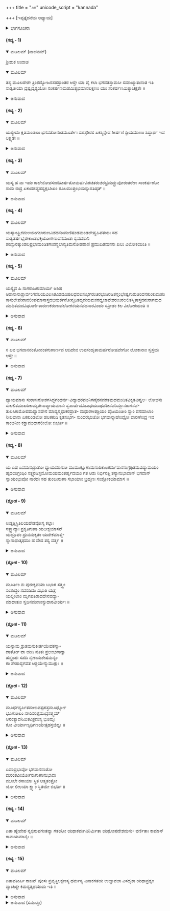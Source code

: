 +++
title = "೨೫"
unicode_script = "kannada"

+++
[ಇಪ್ಪತ್ತೈದನೆಯ ಅಧ್ಯಾಯ]



<details><summary>ಭಾಗಸೂಚನಾ</summary>

ಶ್ರೀಸಂಕರ್ಷಣದೇವರ ವರ್ಣನೆ ಮತ್ತು ಸ್ತುತಿ
</details>

#### (ಗದ್ಯ - 1)


<details open><summary>ಮೂಲಮ್ (ವಾಚನಮ್)</summary>

ಶ್ರೀಶುಕ ಉವಾಚ
</details>

<details open><summary>ಮೂಲಮ್</summary>

ತಸ್ಯ ಮೂಲದೇಶೇ ತ್ರಿಂಶದ್ಯೋಜನಸಹಸ್ರಾಂತರ ಆಸ್ತೇ ಯಾ ವೈ ಕಲಾ ಭಗವತಸ್ತಾಮಸೀ ಸಮಾಖ್ಯಾತಾನಂತ ಇತಿ ಸಾತ್ವತೀಯಾ ದ್ರಷ್ಟೃದೃಶ್ಯಯೋಃ ಸಂಕರ್ಷಣಮಹಮಿತ್ಯಭಿಮಾನಲಕ್ಷಣಂ ಯಂ ಸಂಕರ್ಷಣಮಿತ್ಯಾಚಕ್ಷತೇ ॥
</details>

<details><summary>ಅನುವಾದ</summary>

ಶ್ರೀಶುಕಮಹಾಮುನಿಗಳು ಹೇಳುತ್ತಾರೆ — ಮಹಾರಾಜ! ಪಾತಾಳಲೋಕದ ಕೆಳಗೆ ಮೂವತ್ತುಸಾವಿರ ಯೋಜನಗಳ ದೂರದಲ್ಲಿ ಭಗವಾನ್ ಶ್ರೀನಾರಾಯಣನ ಕಲಾಮೂರ್ತಿ ಯಾಗಿ ತಾಮಸಾಹಂಕಾರಕ್ಕೆ ಅಭಿಮಾನಿಯಾಗಿರುವ ‘ಅನಂತ’ ಎಂದು ಪ್ರಸಿದ್ಧನಾದ ಆದಿಶೇಷನು ವಾಸವಾಗಿದ್ದಾನೆ. ಆತನು ಅಹಂಕಾರಕ್ಕೆ ಅಭಿಮಾನಿಯಾಗಿ ದೃಶ್ಯವಾದ ದೇಹೇಂದ್ರಿಯ ಮತ್ತು ಜಗತ್ತು ಇವುಗಳನ್ನು ನೋಡುವ ದೃಷ್ಟಾ ಜೀವನು ಅವುಗಳೊಂದಿಗೆ ತಾದಾತ್ಮ್ಯಹೊಂದುವುದು ಈ ಅಹಂಕಾರದಿಂದ. ಆದ್ದರಿಂದ ಪಾಂಚರಾತ್ರ ಆಗಮದ ಅನುಯಾಯಿ ಭಕ್ತರು ಇವನನ್ನು ಸಂಕರ್ಷಣನೆಂದು ಹೇಳುತ್ತಾರೆ. ॥1॥
</details>

#### (ಗದ್ಯ - 2)


<details open><summary>ಮೂಲಮ್</summary>

ಯಸ್ಯೇದಂ ಕ್ಷಿತಿಮಂಡಲಂ ಭಗವತೋನಂತಮೂರ್ತೇಃ ಸಹಸ್ರಶಿರಸ ಏಕಸ್ಮಿನ್ನೇವ ಶೀರ್ಷಣಿ  ಧ್ರಿಯಮಾಣಂ ಸಿದ್ಧಾರ್ಥ ಇವ ಲಕ್ಷ್ಯತೇ ॥
</details>

<details><summary>ಅನುವಾದ</summary>

ಭಗವಾನ್ ಅನಂತನಿಗೆ ಒಂದು ಸಾವಿರ ತಲೆಗಳಿವೆ. ಆ ಮಹಾಫಣಾಮಂಡಲದಲ್ಲಿ ಈ ಇಡೀ ಭೂಮಂಡಲವು ಒಂದೇ ಹೆಡೆಯಮೇಲೆ ಧರಿಸಲ್ಪಟ್ಟು ಒಂದು ಸಾಸಿವೆ ಕಾಳಿನಂತೆ ಕಾಣುತ್ತದೆ. ॥2॥
</details>

#### (ಗದ್ಯ - 3)


<details open><summary>ಮೂಲಮ್</summary>

ಯಸ್ಯ ಹ ವಾ ಇದಂ ಕಾಲೇನೋಪಸಂಜಿಹೀರ್ಷತೋಮರ್ಷವಿರಚಿತರುಚಿರಭ್ರಮದ್ಭ್ರುವೋರಂತರೇಣ ಸಾಂಕರ್ಷಣೋ ನಾಮ ರುದ್ರ ಏಕಾದಶವ್ಯೆಹಸ್ಯಕ್ಷಸಿಶಿಖಂ ಶೂಲಮುತ್ತಂಭಯನ್ನುದತಿಷ್ಠತ್ ॥
</details>

<details><summary>ಅನುವಾದ</summary>

ಪ್ರಳಯಕಾಲವು ಬಂದಾಗ ಇವನಿಗೆ ಈ ವಿಶ್ವದ ಉಪಸಂಹಾರ ಮಾಡುವ ಇಚ್ಛೆ ಉಂಟಾದಾಗ ಕ್ರೋಧದಿಂದ ಹುಬ್ಬು ಗಂಟಿಕ್ಕಿ ತಿರುಗುತ್ತಿರುವ ಆತನ ಮನೋಹರ ಭ್ರುಕುಟಿಯ ಮಧ್ಯದಿಂದ ಸಂಕರ್ಷಣ ಎಂಬ ರುದ್ರರು ಪ್ರಕಟರಾಗುತ್ತಾರೆ. ಅವರ ವ್ಯೂಹ ಸಂಖ್ಯೆಯು ಹನ್ನೊಂದು ಇರುತ್ತದೆ. ಅವರೆಲ್ಲರೂ ಮುಕ್ಕಣ್ಣರಾಗಿ ಕೈಯಲ್ಲಿ ತ್ರಿಶೂಲವನ್ನು ಹಿಡಿದಿರುತ್ತಾರೆ. ॥3॥
</details>

#### (ಗದ್ಯ - 4)


<details open><summary>ಮೂಲಮ್</summary>

ಯಸ್ಯಾಂಘ್ರಿಕಮಲಯುಗಲಾರುಣವಿಶದನಖಮಣಿಷಂಡಮಂಡಲೇಷ್ವಹಿಪತಯಃ ಸಹ ಸಾತ್ವತರ್ಷಭೈರೇಕಾಂತಭಕ್ತಿಯೋಗೇನಾವನಮಂತಃ ಸ್ವವದನಾನಿ ಪರಿಸ್ಫುರತ್ಕುಂಡಲಪ್ರಭಾಮಂಡಿತಗಂಡಸ್ಥಲಾನ್ಯತಿಮನೋಹರಾಣಿ ಪ್ರಮುದಿತಮನಸಃ ಖಲು ವಿಲೋಕಯಂತಿ ॥
</details>

<details><summary>ಅನುವಾದ</summary>

ಭಗವಾನ್ ಸಂಕರ್ಷಣನ ಚರಣಕ ಮಲಗಳ ದುಂಡಾಗಿರುವ ಸ್ವಚ್ಛ ಮತ್ತು ಅರುಣ ವರ್ಣ ನಖಮಣಿಗಳ ಸಾಲುಗಳು ಹೊಳೆಯುತ್ತಾ ಇವೆ. ಬೇರೆ ಮುಖ್ಯ-ಮುಖ್ಯರಾದ ನಾಗರಾಜರು ಭಕ್ತರೊಡಗೂಡಿ ಅನನ್ಯ ಭಕ್ತಿಭಾವದಿಂದ ಅವನನ್ನು ವಂದಿಸುತ್ತಿರುವಾಗ ಆ ನಖಮಣಿಗಳಲ್ಲಿ ತಮ್ಮ ಕುಂಡಲಮಂಡಿತ ಕಾಂತಿಯುಕ್ತ ಕಮನೀಯ ಕಪೋಲಗಳುಳ್ಳ ಮುಖಾರವಿಂದದ ಮನಮೋಹಕವಾದ ಪ್ರತಿಬಿಂಬವನ್ನು ಕಂಡು ಅವರ ಮನಸ್ಸು ಆನಂದದಿಂದ ತುಂಬಿಹೋಗುತ್ತದೆ. ॥4॥
</details>

#### (ಗದ್ಯ - 5)


<details open><summary>ಮೂಲಮ್</summary>

ಯಸ್ಯೈವ ಹಿ ನಾಗರಾಜಕುಮಾರ್ಯ ಆಶಿಷ ಆಶಾಸಾನಾಶ್ಚಾರ್ವಂಗವಲಯವಿಲಸಿತವಿಶದವಿಪುಲಧವಲಸುಭಗರುಚಿರಭುಜರಜತಸ್ತಂಭೇಷ್ವಗುರುಚಂದನಕುಂಕುಮಪಂಕಾನುಲೇಪೇನಾವಲಿಂಪಮಾನಾಸ್ತದಭಿಮರ್ಶನೋನ್ಮಥಿತಹೃದಯಮಕರಧ್ವಜಾವೇಶರುಚಿರಲಲಿತಸ್ಮಿತಾಸ್ತದನುರಾಗಮದಮುದಿತಮದವಿಘೂರ್ಣಿತಾರುಣಕರುಣಾವಲೋಕನಯನವದನಾರವಿಂದಂ ಸವ್ರೀಡಂ ಕಿಲ ವಿಲೋಕಯಂತಿ ॥
</details>

<details><summary>ಅನುವಾದ</summary>

ಅನೇಕ ನಾಗರಾಜರ ಕನ್ಯೆಯರು ವಿವಿಧ ಕಾಮನೆಗಳಿಂದ ಅವನ ಚೆಲುವಾದ ಅಂಗಮಂಡಲದಲ್ಲಿ ಬೆಳ್ಳಿಯ ಕಂಬಗಳಂತೆ ಬೆಳ್ಳಗೆ ಹೊಳೆಯುತ್ತಾ, ತೋಳ್ಬಳೆಗಳಿಂದ ಮಿರುಗುತ್ತಾ ದುಂಡು-ದುಂಡಾಗಿ ನೀಳವಾದ ತೋಳುಗಳಿಗೆ ಅಗರು, ಚಂದನ ಮತ್ತು ಕುಂಕುಮ ಕೇಸರಗಳ ಲೇಪವನ್ನು ಹಚ್ಚುತ್ತಿರುವರು. ಆತನ ಅಂಗ ಸ್ಪರ್ಶದಿಂದ ಅವರಲ್ಲಿ ಪ್ರೇಮಭಾವವು ಹರಿಯತೊಡಗುತ್ತದೆ. ಆಗ ಅವರು ಕರುಣಾಪೂರ್ಣವಾಗಿ ಕೆಂದಾವರೆಯಂತೆ ಕಂಗೊಳಿಸುವ ಕಣ್ಣುಗಳಿಂದ ಕೂಡಿ ಪ್ರೇಮೋನ್ಮಾದದಿಂದ ಆನಂದಗೊಂಡಿರುವ ಆತನ ಮುಖ ಕಮಲವನ್ನು ಮಧುರವೂ, ಮನೋಹರವೂ ಆದ ಕಿರುನಗೆಯಿಂದ ಲಜ್ಜಾಭಾವ ಸಹಿತವಾದ ಅನುರಾಗದಿಂದ ನೋಡುತ್ತಿರುವರು. ॥5॥
</details>

#### (ಗದ್ಯ - 6)


<details open><summary>ಮೂಲಮ್</summary>

ಸ ಏವ ಭಗವಾನನಂತೋನಂತಗುಣಾರ್ಣವ ಆದಿದೇವ ಉಪಸಂಹೃತಾಮರ್ಷರೋಷವೇಗೋ ಲೋಕಾನಾಂ ಸ್ವಸ್ತಯ ಆಸ್ತೇ ॥
</details>

<details><summary>ಅನುವಾದ</summary>

ಅನಂತಗುಣಗಳ ಸಾಗರನಾದ ಆ ಆದಿದೇವ ಭಗವಾನ್ ಅನಂತನು ತನ್ನ ಅಸಹನೆ-ಕ್ರೋಧಗಳನ್ನು ಉಪಸಂಹಾರಮಾಡಿಕೊಂಡು ಸಮಸ್ತ ಲೋಕಗಳ ಕಲ್ಯಾಣಕ್ಕಾಗಿ ಅಲ್ಲಿ ವಿರಾಜಮಾನನಾಗಿದ್ದಾನೆ. ॥6॥
</details>

#### (ಗದ್ಯ - 7)


<details open><summary>ಮೂಲಮ್</summary>

ಧ್ಯಾಯಮಾನಃ ಸುರಾಸುರೋರಗಸಿದ್ಧಗಂಧರ್ವ-ವಿದ್ಯಾಧರಮುನಿಗಣೈರನವರತಮದಮುದಿತವಿಕೃತವಿಹ್ವಲ- ಲೋಚನಃ ಸುಲಲಿತಮುಖರಿಕಾಮೃತೇನಾಪ್ಯಾಯಮಾನಃ ಸ್ವಪಾರ್ಷದವಿಬುಧಯೂಥಪತೀನಪರಿಮ್ಲಾನರಾಗನವ- ತುಲಸಿಕಾಮೋದಮಧ್ವಾಸವೇನ ಮಾದ್ಯನ್ಮಧುಕರವ್ರಾತ- ಮಧುರಗೀತಶ್ರಿಯಂ ವೈಜಯಂತೀಂ ಸ್ವಾಂ ವನಮಾಲಾಂ ನೀಲವಾಸಾ ಏಕಕುಂಡಲೋ ಹಲಕಕುದಿ ಕೃತಸುಭಗ- ಸುಂದರಭುಜೋ ಭಗವಾನ್ಮಾಹೇಂದ್ರೋ ವಾರಣೇಂದ್ರ ಇವ ಕಾಂಚನೀಂ ಕಕ್ಷಾಮುದಾರಲೀಲೋ ಬಿಭರ್ತಿ ॥
</details>

<details><summary>ಅನುವಾದ</summary>

ದೇವತೆಗಳು, ಅಸುರರು, ನಾಗರು, ಸಿದ್ಧರು, ಗಂಧರ್ವರು, ವಿದ್ಯಾಧರರು, ಮುನಿಗಣಗಳು ಆ ಭಗವಾನ್ ಅನಂತನನ್ನು ಧ್ಯಾನಿಸುತ್ತಾ ಇರುವರು. ಅವನ ನೇತ್ರಗಳು ನಿರಂತರವಾಗಿ ಆನಂದಾನುಭಾವದಿಂದ ಚಂಚಲವಾಗಿ ತಿರುಗುತ್ತಿರುವಂತೆ ಕಾಣುತ್ತಿವೆ. ಅವನು ಮಧುರವಾದ ವಚನಾಮೃತಗಳಿಂದ ತನ್ನ ಪಾರ್ಷದರನ್ನು ಮತ್ತು ದೇವತಾಗಣಗಳ ನಾಯಕರನ್ನು ಸಂತೋಷಗೊಳಿಸುತ್ತಿದ್ದಾನೆ. ಸ್ವಾಮಿಯ ಮೈಯಲ್ಲಿ ನೀಲಾಂಬರ ಹಾಗೂ ಕಿವಿಗಳಲ್ಲಿ ಕೇವಲ ಒಂದೇ ಕುಂಡಲವು ಹೊಳೆಯುತ್ತಿದೆ. ಎಂದೆಂದಿಗೂ ಬಾಡದೇ ಇರುವ ಹೊಸ ತುಲಸಿಯ ಸುವಾಸನೆ ಮತ್ತು ರಸಗಳ ಸೇವನೆಯಿಂದ ಮತ್ತೇರಿ ಝೇಂ ಕರಿಸುತ್ತಿರುವ ದುಂಬಿಗಳ ಸಂಗೀತದಿಂದ ಶೋಭಿಸುತ್ತಿರುವ ವೈಜಯಂತಿ ಎಂಬ ಸಾಟಿಯಿಲ್ಲದ ವನಮಾಲೆಯಿಂದ ಅಲಂಕೃತ ನಾಗಿರುವ ಸ್ವಾಮಿಯು ಸುವರ್ಣ ಮಾಲೆಯಿಂದ ಅಲಂಕೃತ ವಾದ ಐರಾವತದಂತೆ ರಾರಾಜಿಸುತ್ತಿದ್ದಾನೆ. ತನ್ನ ಸುಭಗವೂ, ಸುಂದರವೂ ಆದ ಭುಜವನ್ನು ನೇಗಿಲಿನ ಹಿಡಿಯಮೇಲೆ ಇರಿಸಿಕೊಂಡು ಮೆರೆಯುತ್ತಿದ್ದಾನೆ. ॥7॥
</details>

#### (ಗದ್ಯ - 8)


<details open><summary>ಮೂಲಮ್</summary>

ಯ ಏಷ ಏವಮನುಶ್ರುತೋ ಧ್ಯಾಯಮಾನೋ ಮುಮುಕ್ಷೂಣಾಮನಾದಿಕಾಲಕರ್ಮವಾಸನಾಗ್ರಥಿತಮವಿದ್ಯಾಮಯಂ ಹೃದಯಗ್ರಂಥಿಂ ಸತ್ತ್ವರಜಸ್ತಮೋಮಯಮಂತರ್ಹೃದಯಂ ಗತ ಆಶು ನಿರ್ಭಿನತ್ತಿ ತಸ್ಯಾನುಭಾವಾನ್ ಭಗವಾನ್ ಸ್ವಾಯಂಭುವೋ ನಾರದಃ ಸಹ ತುಂಬುರುಣಾ ಸಭಾಯಾಂ ಬ್ರಹ್ಮಣಃ ಸಂಶ್ಲೋಕಯಾಮಾಸ ॥
</details>

<details><summary>ಅನುವಾದ</summary>

ಪರೀಕ್ಷಿದ್ರಾಜನೇ! ಹೀಗೆ ಭಗವಾನ್ ಅನಂತನ ಮಹಾತ್ಮ್ಯವನ್ನು ಶ್ರವಣಿಸುತ್ತಾ, ಧ್ಯಾನಮಾಡುವುದರಿಂದ ಮುಮುಕ್ಷುಗಳ ಹೃದಯದಲ್ಲಿ ಪ್ರಕಟಗೊಂಡು ಅವರ ಅನಾದಿಕಾಲದ ಕರ್ಮವಾಸನೆಗಳಿಂದ ಕಗ್ಗಂಟಾದ ಸತ್ತ್ವ, ರಜ, ತಮೋಗುಣರೂಪ ಅವಿದ್ಯಾಮಯವಾದ ಹೃದಯದ ಗಂಟನ್ನು ಒಡನೆಯೇ ಕತ್ತರಿಸಿ ಬಿಡುವನು. ಬ್ರಹ್ಮಪುತ್ರರಾದ ಭಗವಾನ್ ನಾರದರು ತುಂಬುರರು ಗಂಧರ್ವರೊಡನೆ ಒಮ್ಮೆ ಬ್ರಹ್ಮದೇವರ ಸಭೆಯಲ್ಲಿ ಆ ಸಂಕರ್ಷಣ ದೇವರ ಗುಣಗಳನ್ನು ಹೀಗೆ ಗಾನ ಮಾಡಿದರು. ॥8॥
</details>

#### (ಶ್ಲೋಕ - 9)


<details open><summary>ಮೂಲಮ್</summary>

ಉತ್ಪತ್ತಿಸ್ಥಿತಿಲಯಹೇತವೋಸ್ಯ ಕಲ್ಪಾಃ  
ಸತ್ತ್ವಾದ್ಯಾಃ ಪ್ರಕೃತಿಗುಣಾ ಯದೀಕ್ಷಯಾಸನ್  
ಯದ್ರೂಪಂ ಧ್ರುವಮಕೃತಂ ಯದೇಕಮಾತ್ಮ-  
ನ್ನಾನಾಧಾತ್ಕಥಮು ಹ ವೇದ ತಸ್ಯ ವರ್ತ್ಮ ॥
</details>

<details><summary>ಅನುವಾದ</summary>

ಜಗತ್ತಿನ ಉತ್ಪತ್ತಿ-ಸ್ಥಿತಿ-ಲಯಗಳಿಗೆ ಕಾರಣವಾಗಿರುವ ಸತ್ತ್ವವೇ ಮುಂತಾದ ಪ್ರಾಕೃತಗುಣಗಳು ಯಾರ ದೃಷ್ಟಿ (ಸಂಕಲ್ಪ) ಮಾತ್ರದಿಂದಲೇ ತಮ್ಮ-ತಮ್ಮ ಕಾರ್ಯವನ್ನು ಮಾಡಲು ಸಮರ್ಥವಾಗುವವೋ, ಯಾರ ಸ್ವರೂಪವು ಧ್ರುವ (ಅನಂತ) ಮತ್ತು ಅಕೃತ (ಅನಾದಿ)ಯಾಗಿದೆಯೋ, ಕೇವಲ ಒಬ್ಬನೇ ಆಗಿದ್ದರೂ ಈ ನಾನಾತ್ಮಕವಾದ ಪ್ರಪಂಚವನ್ನು ಯಾರು ತನ್ನಲ್ಲಿ ಧರಿಸಿಕೊಂಡಿರುವನೋ ಆ ಭಗವಾನ್ ಸಂಕರ್ಷಣನ ತತ್ತ್ವವನ್ನು ಯಾರಾದರೂ ಹೇಗೆ ತಾನೇ ತಿಳಿಯಬಲ್ಲರು? ॥9॥
</details>

#### (ಶ್ಲೋಕ - 10)


<details open><summary>ಮೂಲಮ್</summary>

ಮೂರ್ತಿಂ ನಃ ಪುರುಕೃಪಯಾ ಬಭಾರ ಸತ್ತ್ವಂ  
ಸಂಶುದ್ಧಂ ಸದಸದಿದಂ ವಿಭಾತಿ ಯತ್ರ  
ಯಲ್ಲೀಲಾಂ ಮೃಗಪತಿರಾದದೇನವದ್ಯಾ-  
ಮಾದಾತುಂ ಸ್ವಜನಮನಾಂಸ್ಯುದಾರವೀರ್ಯಃ ॥
</details>

<details><summary>ಅನುವಾದ</summary>

ಯಾರಲ್ಲಿ ಈ ಕಾರ್ಯ-ಕಾರಣರೂಪವಾದ ಇಡೀ ಪ್ರಪಂಚವು ತೋರುವುದೋ ಹಾಗೂ ತನ್ನ ನಿಜಜನರ ಚಿತ್ತವನ್ನು ಆಕರ್ಷಿಸಲಿಕ್ಕಾಗಿಯೇ ಮಾಡಿರುವ ಪರಾಕ್ರಮವುಳ್ಳ ಲೀಲೆಯನ್ನು ಪರಮಪರಾಕ್ರಮಿ ಸಿಂಹವು ಆದರ್ಶವೆಂದು ತಿಳಿದು ತನ್ನದಾಗಿಸಿ ಕೊಂಡಿದೆಯೋ, ಆ ಉದಾರ ವೀರ್ಯನಾದ ಭಗವಾನ್ ಸಂಕರ್ಷಣನು ನಮ್ಮ ಮೇಲೆ ಕೃಪೆಗೈದು ಈ ವಿಶುದ್ಧ ಸತ್ತ್ವಮಯ ಸ್ವರೂಪವನ್ನು ಧರಿಸಿರುವನು. ॥10॥
</details>

#### (ಶ್ಲೋಕ - 11)


<details open><summary>ಮೂಲಮ್</summary>

ಯನ್ನಾಮ ಶ್ರುತಮನುಕೀರ್ತಯೇದಕಸ್ಮಾ-  
ದಾರ್ತೋ ವಾ ಯದಿ ಪತಿತಃ ಪ್ರಲಂಭನಾದ್ವಾ  
ಹನ್ತ್ಯಂಹಃ ಸಪದಿ ನೃಣಾಮಶೇಷಮನ್ಯಂ  
ಕಂ ಶೇಷಾದ್ಭಗವತ ಆಶ್ರಯೇನ್ಮುಮುಕ್ಷುಃ ॥
</details>

<details><summary>ಅನುವಾದ</summary>

ಆತನ ನಾಮಮಹಿಮೆಯೂ ಅಪಾರವಾದುದು. ಪೀಡಿತವಾಗಿರಲೀ, ಪಾಪಿಯೇ ಆಗಿರಲೀ, ಆಕಸ್ಮಿಕವಾಗಿಯಾದರೂ, ವಿನೋದಕ್ಕಾದರೂ, ಮತ್ತೊಬ್ಬರು ಹೇಳಿದುದನ್ನು ಕೇಳಿ ಅಣಕಿಸುವುದಕ್ಕಾಗಲೀ, ಆತನ ದಿವ್ಯನಾಮವನ್ನು ಉಚ್ಚರಿಸಿದರೆ ತಾನು ಪಾಪಗಳಿಂದ ಬಿಡುಗಡೆ ಹೊಂದುವನು. ಅಷ್ಟೇ ಅಲ್ಲದೆ ಇತರ ಎಲ್ಲ ಪಾಪಗಳನ್ನೂ ಒಡನೆಯೇ ಧ್ವಂಸಮಾಡುವನು. ಮೋಕ್ಷವನ್ನು ಬಯಸುವವನು ಇಂತಹ ಶ್ರೀಶೇಷಭಗವಂತನನ್ನು ಬಿಟ್ಟು ಬೇರೆ ಯಾರನ್ನು ಆಶ್ರಯಿಸ ಬಲ್ಲನು? ॥11॥
</details>

#### (ಶ್ಲೋಕ - 12)


<details open><summary>ಮೂಲಮ್</summary>

ಮೂರ್ಧನ್ಯರ್ಪಿತಮಣುವತ್ಸಹಸ್ರಮೂರ್ಧ್ನೋ  
ಭೂಗೋಲಂ ಸಗಿರಿಸರಿತ್ಸಮುದ್ರಸತ್ತ್ವಮ್  
ಆನಂತ್ಯಾದನಿಮಿತವಿಕ್ರಮಸ್ಯ ಭೂಮ್ನಃ  
ಕೋ ವೀರ್ಯಾಣ್ಯಧಿಗಣಯೇತ್ಸಹಸ್ರಜಿಹ್ವಃ ॥
</details>

<details><summary>ಅನುವಾದ</summary>

ಬೆಟ್ಟ, ನದಿಗಳು, ಸಮುದ್ರ ಮುಂತಾದವುಗಳಿಂದ ಕೂಡಿದ ಈ ಇಡೀ ಭೂಮಂಡಲವು ಆ ಸಹಸ್ರಶೀರ್ಷ ಭಗವಂತನ ಒಂದು ತಲೆಯಲ್ಲಿ ಒಂದು ಧೂಳಿನ ಕಣದಂತೆ ನೆಲೆಸಿದೆ. ಅಂತಹ ಅನಂತಸ್ವಾಮಿಯ ಅನಂತವಾದ ಮಹಿಮೆಯನ್ನು ಯಾರೂ ತಿಳಿಯರು. ಸಾವಿರ ನಾಲಿಗೆಗಳಿದ್ದರೂ ಆ ಸರ್ವ ವ್ಯಾಪಕ ಭಗವಂತನ ಪರಾಕ್ರಮಗಳನ್ನು ಹೇಗೆ ಬಣ್ಣಿಸ ಬಲ್ಲನು? ॥12॥
</details>

#### (ಶ್ಲೋಕ - 13)


<details open><summary>ಮೂಲಮ್</summary>

ಏವಂಪ್ರಭಾವೋ ಭಗವಾನನಂತೋ  
ದುರಂತವೀರ್ಯೋರುಗುಣಾನುಭಾವಃ  
ಮೂಲೇ ರಸಾಯಾಃ ಸ್ಥಿತ ಆತ್ಮತಂತ್ರೋ  
ಯೋ ಲೀಲಯಾ ಕ್ಷ್ಮಾಂ ಸ್ಥಿತಯೇ ಬಿಭರ್ತಿ ॥
</details>

<details><summary>ಅನುವಾದ</summary>

ನಿಜವಾಗಿಯೂ ಅವನ ಅನಂತವಾದ ವೀರ್ಯ, ಅತಿಶಯವಾದ ಗುಣ ಮತ್ತು ಪ್ರಭಾವವು ಅಸೀಮ ವಾದುದು. ಇಂತಹ ಪ್ರಭಾವಶಾಲಿ ಭಗವಾನ್ ಅನಂತನು ರಸಾತಳದ ಮೂಲದಲ್ಲಿ ತನ್ನದೇ ಮಹಿಮೆಯಲ್ಲಿ ಸ್ಥಿತನಾಗಿ ಸ್ವತಂತ್ರನಾಗಿದ್ದಾನೆ ಮತ್ತು ಸಮಸ್ತ ಲೋಕಗಳ ಸ್ಥಿತಿಗಾಗಿ ಲೀಲೆಯಿಂದಲೇ ಈ ಪೃಥಿವಿಯನ್ನು ಧರಿಸಿರುವನು. ॥13॥
</details>

#### (ಗದ್ಯ - 14)


<details open><summary>ಮೂಲಮ್</summary>

ಏತಾ ಹ್ಯೇವೇಹ ನೃಭಿರುಪಗಂತವ್ಯಾ ಗತಯೋ ಯಥಾಕರ್ಮವಿನಿರ್ಮಿತಾ ಯಥೋಪದೇಶಮನು- ವರ್ಣಿತಾಃ ಕಾಮಾನ್ ಕಾಮಯಮಾನೈಃ ॥
</details>

<details><summary>ಅನುವಾದ</summary>

ಎಲೈ ರಾಜನೇ! ಭೋಗಗಳನ್ನು ಬಯಸುವ ಮನುಷ್ಯರು ಹೊಂದಲು ಸಾಧ್ಯವಾಗುವಂತೆ ಶ್ರೀಭಗವಂತನು ಅದರ ಕರ್ಮಗಳಿಗೆ ಅನುಗುಣವಾಗಿ ನಿರ್ಮಿಸಿರುವ ಗತಿಗಳು ಇಷ್ಟೆ. ನಾನು ಗುರುಮುಖದಿಂದ ಕೇಳಿರುವ ರೀತಿಯಲ್ಲೇ ಇವನ್ನು ನಿನಗೆ ತಿಳಿಸಿದ್ದೇನೆ. ॥14॥
</details>

#### (ಗದ್ಯ - 15)


<details open><summary>ಮೂಲಮ್</summary>

ಏತಾವತೀರ್ಹಿ ರಾಜನ್ ಪುಂಸಃ ಪ್ರವೃತ್ತಿಲಕ್ಷಣಸ್ಯ ಧರ್ಮಸ್ಯ ವಿಪಾಕಗತಯ ಉಚ್ಚಾವಚಾ ವಿಸದೃಶಾ ಯಥಾಪ್ರಶ್ನಂ ವ್ಯಾಚಖ್ಯೇ ಕಿಮನ್ಯತ್ಕಥಯಾಮ ಇತಿ ॥
</details>

<details><summary>ಅನುವಾದ</summary>

ಮನುಷ್ಯನಿಗೆ ಪ್ರವೃತ್ತಿ ರೂಪವಾದ ಧರ್ಮದ ಪರಿಣಾಮದಲ್ಲಿ ದೊರಕುವ ಪರಸ್ಪರ ವಿಲಕ್ಷಣದ ಉಚ್ಚ-ನೀಚ ಗತಿಗಳು ನಾನಾಪ್ರಕಾರದ್ದಾಗಿದೆ. ಇದನ್ನು ನಿನ್ನ ಪ್ರಶ್ನೆಗನುಸಾರವಾಗಿ ನಾನು ಹೇಳಿಯಾಯಿತು. ಈಗ ಹೇಳು. ಇನ್ನೇನು ಹೇಳಲಿ? ॥15॥
</details>

<details><summary>ಅನುವಾದ (ಸಮಾಪ್ತಿಃ)</summary>

ಇಪ್ಪತ್ತೈದನೆಯ ಅಧ್ಯಾಯವು ಮುಗಿಯಿತು. ॥25॥  
ಇತಿ ಶ್ರೀಮದ್ಭಾಗವತೇ ಮಹಾಪುರಾಣೇ ಪಾರಮಹಂಸ್ಯಾಂ ಸಂಹಿತಾಯಾಂ ಪಂಚಮಸ್ಕಂಧೇ ಭೂವಿವರವಿಧ್ಯುಪವರ್ಣನಂ ನಾಮ ಪಂಚವಿಂಶೋಽಧ್ಯಾಯಃ ॥25॥
</details>
